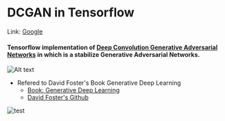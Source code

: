 # DCGAN in Tensorflow

Link: [Google][googlelink]

[googlelink]: https://google.com "Go google"

#### Tensorflow implementation of [Deep Convolution Generative Adversarial Networks](https://arxiv.org/abs/1511.06434 "Go paper") in which is a stabilize Generative Adversarial Networks.

![Alt text](https://2.bp.blogspot.com/-oMyhHfxOqiE/WKF4KlVYWJI/AAAAAAAABRs/6BDIypy1hn0U8MGRFxfVaXOcQDO7vX1cQCK4B/s1600/dcgan-architecture.PNG)


* Refered to David Foster's Book Generative Deep Learning
  * [Book: Generative Deep Learning](https://www.amazon.com/Generative-Deep-Learning-Teaching-Machines/dp/1492041947)
  * [David Foster's Github](https://github.com/davidADSP/GDL_code)

![test](https://user-images.githubusercontent.com/41711059/80072745-9e388100-8581-11ea-9732-b62f731ff88d.gif)
